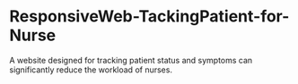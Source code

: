 # ResponsiveWeb-TackingPatient-for-Nurse
A website designed for tracking patient status and symptoms can significantly reduce the workload of nurses.
